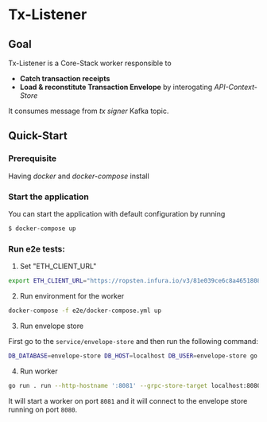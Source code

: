 # Tx-Listener

## Goal

Tx-Listener is a Core-Stack worker responsible to 

- **Catch transaction receipts** 
- **Load & reconstitute Transaction Envelope** by interogating *API-Context-Store*

It consumes message from *tx signer* Kafka topic.

## Quick-Start

### Prerequisite

Having *docker* and *docker-compose* install

### Start the application

You can start the application with default configuration by running

```sh
$ docker-compose up
```

### Run e2e tests:

1. Set "ETH_CLIENT_URL"

```bash
export ETH_CLIENT_URL="https://ropsten.infura.io/v3/81e039ce6c8a465180822b525e3644d7 https://rinkeby.infura.io/v3/bfc9d6e51fbc4d3db54bea58d1094f9c https://kovan.infura.io/v3/bfc9d6e51fbc4d3db54bea58d1094f9c https://mainnet.infura.io/v3/bfc9d6e51fbc4d3db54bea58d1094f9c"
```

2. Run environment for the worker

```bash
docker-compose -f e2e/docker-compose.yml up
```

3. Run envelope store

First go to the `service/envelope-store` and then run the following command:

```bash
DB_DATABASE=envelope-store DB_HOST=localhost DB_USER=envelope-store go run . run
```

4. Run worker

```bash
go run . run --http-hostname ':8081' --grpc-store-target localhost:8080
```

It will start a worker on port `8081` and it will connect to the envelope store running on port `8080`.

